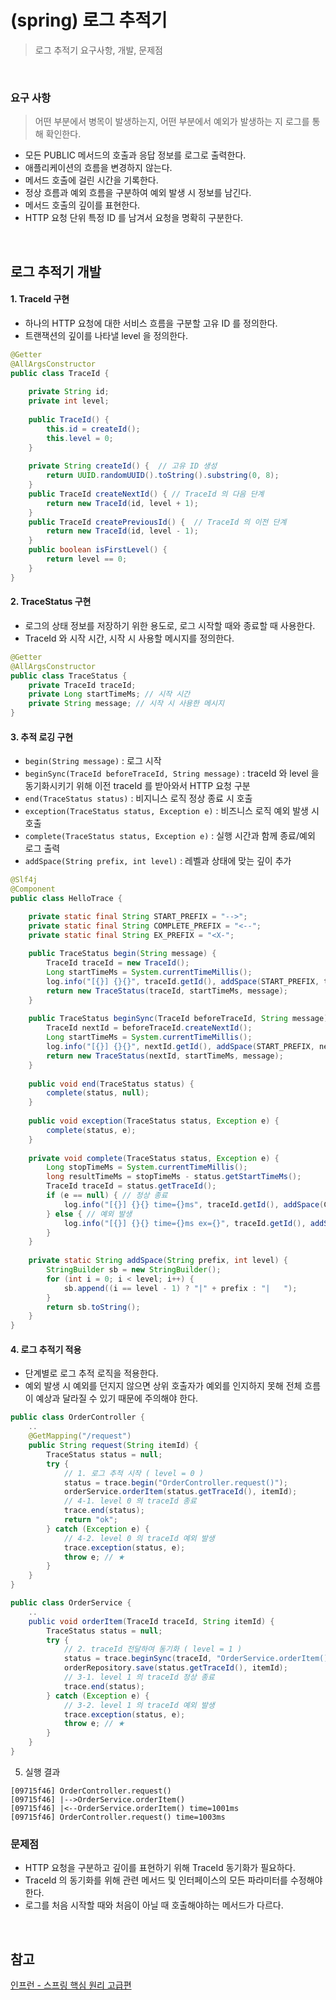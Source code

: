 # (spring) 로그 추적기
> 로그 추적기 요구사항, 개발, 문제점

<br>

### 요구 사항
> 어떤 부분에서 병목이 발생하는지, 어떤 부분에서 예외가 발생하는 지 로그를 통해 확인한다.

- 모든 PUBLIC 메서드의 호출과 응답 정보를 로그로 출력한다.
- 애플리케이션의 흐름을 변경하지 않는다.
- 메서드 호출에 걸린 시간을 기록한다.
- 정상 흐름과 예외 흐름을 구분하여 예외 발생 시 정보를 남긴다.
- 메서드 호출의 깊이를 표현한다. 
- HTTP 요청 단위 특정 ID 를 남겨서 요청을 명확히 구분한다.

<br>

## 로그 추적기 개발

#### 1. TraceId 구현
- 하나의 HTTP 요청에 대한 서비스 흐름을 구분할 고유 ID 를 정의한다.
- 트랜잭션의 깊이를 나타낼 level 을 정의한다. 
```java
@Getter  
@AllArgsConstructor
public class TraceId {  
  
    private String id;  
    private int level;  
  
    public TraceId() {  
        this.id = createId();  
        this.level = 0;  
    }
  
    private String createId() {  // 고유 ID 생성
        return UUID.randomUUID().toString().substring(0, 8);  
    }
    public TraceId createNextId() { // TraceId 의 다음 단계
        return new TraceId(id, level + 1);  
    }
    public TraceId createPreviousId() {  // TraceId 의 이전 단계
        return new TraceId(id, level - 1);  
    }
    public boolean isFirstLevel() {  
        return level == 0;  
    }  
}
```

#### 2. TraceStatus 구현
- 로그의 상태 정보를 저장하기 위한 용도로, 로그 시작할 때와 종료할 때 사용한다.
- TraceId 와 시작 시간, 시작 시 사용할 메시지를 정의한다.
```java
@Getter  
@AllArgsConstructor  
public class TraceStatus {  
    private TraceId traceId;  
    private Long startTimeMs; // 시작 시간  
    private String message; // 시작 시 사용한 메시지  
}
```

#### 3. 추적 로깅 구현
- `begin(String message)` : 로그 시작
- `beginSync(TraceId beforeTraceId, String message)` : traceId 와 level 을 동기화시키기 위해 이전 traceId 를 받아와서 HTTP 요청 구분  
- `end(TraceStatus status)` : 비지니스 로직 정상 종료 시 호출
- `exception(TraceStatus status, Exception e)` : 비즈니스 로직 예외 발생 시 호출
- `complete(TraceStatus status, Exception e)` : 실행 시간과 함께 종료/예외 로그 출력
- `addSpace(String prefix, int level)` : 레벨과 상태에 맞는 깊이 추가

```java
@Slf4j  
@Component  
public class HelloTrace {  

    private static final String START_PREFIX = "-->";  
    private static final String COMPLETE_PREFIX = "<--";  
    private static final String EX_PREFIX = "<X-";  
  
    public TraceStatus begin(String message) {  
        TraceId traceId = new TraceId();  
        Long startTimeMs = System.currentTimeMillis();  
        log.info("[{}] {}{}", traceId.getId(), addSpace(START_PREFIX, traceId.getLevel()), message);  
        return new TraceStatus(traceId, startTimeMs, message);  
    }  
  
    public TraceStatus beginSync(TraceId beforeTraceId, String message) {    
        TraceId nextId = beforeTraceId.createNextId();  
        Long startTimeMs = System.currentTimeMillis();  
        log.info("[{}] {}{}", nextId.getId(), addSpace(START_PREFIX, nextId.getLevel()), message);  
        return new TraceStatus(nextId, startTimeMs, message);  
	}
  
    public void end(TraceStatus status) {  
        complete(status, null);  
    }  
  
    public void exception(TraceStatus status, Exception e) {  
        complete(status, e);  
    }  
  
    private void complete(TraceStatus status, Exception e) {  
        Long stopTimeMs = System.currentTimeMillis();  
        long resultTimeMs = stopTimeMs - status.getStartTimeMs();  
        TraceId traceId = status.getTraceId();  
        if (e == null) { // 정상 종료
            log.info("[{}] {}{} time={}ms", traceId.getId(), addSpace(COMPLETE_PREFIX, traceId.getLevel()), status.getMessage(), resultTimeMs);  
        } else { // 예외 발생
            log.info("[{}] {}{} time={}ms ex={}", traceId.getId(), addSpace(EX_PREFIX, traceId.getLevel()), status.getMessage(), resultTimeMs, e.toString());  
        }  
    }  
  
    private static String addSpace(String prefix, int level) {  
        StringBuilder sb = new StringBuilder();  
        for (int i = 0; i < level; i++) {  
            sb.append((i == level - 1) ? "|" + prefix : "|   ");  
        }  
        return sb.toString();
    }  
}
```

#### 4. 로그 추적기 적용
- 단계별로 로그 추적 로직을 적용한다. 
- 예외 발생 시 예외를 던지지 않으면 상위 호출자가 예외를 인지하지 못해 전체 흐름이 예상과 달라질 수 있기 때문에 주의해야 한다. 

```java
public class OrderController {
	..
	@GetMapping("/request")  
	public String request(String itemId) {  
	    TraceStatus status = null;  
	    try {
	        // 1. 로그 추적 시작 ( level = 0 )
	        status = trace.begin("OrderController.request()"); 
	        orderService.orderItem(status.getTraceId(), itemId);  
	        // 4-1. level 0 의 traceId 종료
			trace.end(status);  
	        return "ok";  
	    } catch (Exception e) {  
	        // 4-2. level 0 의 traceId 예외 발생
			trace.exception(status, e);  
	        throw e; // ★
	    }  
	}
}

public class OrderService {
	..
	public void orderItem(TraceId traceId, String itemId) {  
	    TraceStatus status = null;  
	    try {  
	        // 2. traceId 전달하여 동기화 ( level = 1 )
	        status = trace.beginSync(traceId, "OrderService.orderItem()"); 
	        orderRepository.save(status.getTraceId(), itemId);  
	        // 3-1. level 1 의 traceId 정상 종료
	        trace.end(status);  
	    } catch (Exception e) {  
	        // 3-2. level 1 의 traceId 예외 발생
	        trace.exception(status, e);
	        throw e; // ★
	    }  
	}
}
```

5. 실행 결과 
```console
[09715f46] OrderController.request()  
[09715f46] |-->OrderService.orderItem()  
[09715f46] |<--OrderService.orderItem() time=1001ms  
[09715f46] OrderController.request() time=1003ms
```

### 문제점
- HTTP 요청을 구분하고 깊이를 표현하기 위해 TraceId 동기화가 필요하다.
- TraceId 의 동기화를 위해 관련 메서드 및 인터페이스의 모든 파라미터를 수정해야 한다.
- 로그를 처음 시작할 때와 처음이 아닐 때 호출해야하는 메서드가 다르다. 

<br>

## 참고 
[인프런 - 스프링 핵심 원리 고급편](https://inf.run/FWeFN) 